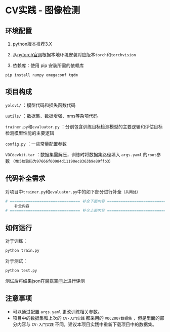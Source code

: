 # CV实践 - 图像检测
## 环境配置
1. python版本推荐3.X

2. 从[pytorch官网](https://pytorch.org/)根据本地环境安装对应版本`torch`和`torchvision`

3. 依赖库：使用 pip 安装所需的依赖库
```
pip install numpy omegaconf tqdm 
```

## 项目构成
`yolov1/` ：模型代码和损失函数代码

`uutils/` ：数据集、数据增强、nms等杂项代码

`trainer.py`和`evaluator.py` ：分别包含训练目标检测模型的主要逻辑和评估目标检测模型性能的主要逻辑

`config.py` ：一些常量配置参数

`VOCdevkit.tar` ：数据集需解压，训练时将数据集路径填入 `args.yaml` 的`root`参数 `（MD5校验码为97666f00984d11190ec8363b9e89ffb3）`

## 代码补全需求
对项目中`trainer.py`和`evaluator.py`中的如下部分进行补全`（共两处）`
```python
# =============================== 补全下面内容 ===============================
    补全内容
# =============================== 补全上面内容 ===============================
```

## 如何运行
对于训练：
```bash
python train.py
```
对于测试：
```bash
python test.py
```
测试后将结果json在[魔搭空间上](https://modelscope.cn/studios/xieyazhen/voc2007_layout_test)进行评测

## 注意事项
- 可以通过配置 `args.yaml` 更改训练相关参数。
- 项目中的数据集和上次的 `CV-入门实践` 都采用的 `VOC2007数据集` ，但是里面的部分内容与 `CV-入门实践` 不同，建议本项目实践中重新下载项目中的数据集。
